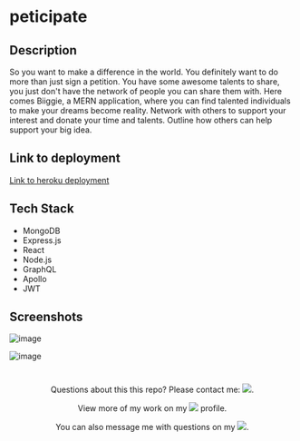 
# peticipate

## Description

So you want to make a difference in the world. You definitely want to do more than just sign a petition. You have some awesome talents to share, you just don't have the network of people you can share them with. Here comes Biiggie, a MERN application, where you can find talented individuals to make your dreams become reality. Network with others to support your interest and donate your time and talents. Outline how others can help support your big idea.

## Link to deployment

[Link to heroku deployment](https://agile-basin-79882.herokuapp.com/)

## Tech Stack

* MongoDB
* Express.js
* React
* Node.js
* GraphQL
* Apollo
* JWT

## Screenshots

![image](https://user-images.githubusercontent.com/8904427/145073398-20d5bcb3-1537-497e-a480-41390b5f7e23.png)

![image](https://user-images.githubusercontent.com/8904427/145073600-aa7e41b8-5a46-4c06-94f3-6cfe0bb6cd2a.png)

#

<p align="center">Questions about this this repo? Please contact me: <a href="mailto:cjohnson74.tech@gmail.com"><img src="https://img.shields.io/badge/gmail-%23DD0031.svg?&style=for-the-badge&logo=gmail&logoColor=white"/></a>.</p>
<p align="center">View more of my work on my <a href="https://github.com/cjohnson74"><img src="https://img.shields.io/badge/GitHub-100000?style=for-the-badge&logo=github&logoColor=white"/></a> profile.</p> 
<p align="center">You can also message me with questions on my <a href="https://www.linkedin.com/in/carson74johnson/"><img src="https://img.shields.io/badge/LinkedIn-0077B5?style=for-the-badge&logo=linkedin&logoColor=white"/></a>.</p>
